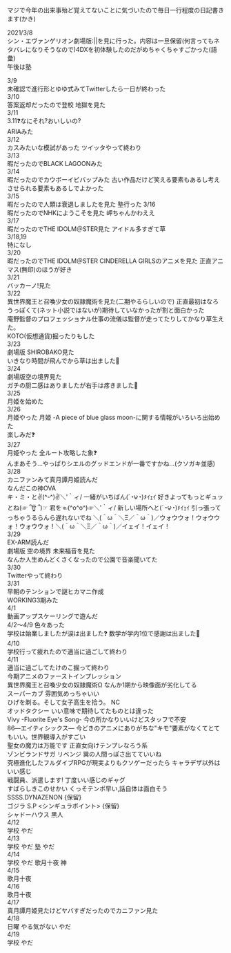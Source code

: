マジで今年の出来事殆ど覚えてないことに気づいたので毎日一行程度の日記書きます(かき)

2021/3/8  
シン・エヴァンゲリオン劇場版:||を見に行った。内容は一旦保留(何言ってもネタバレになりそうなので)4DXを初体験したのだがめちゃくちゃすごかった(語彙)  
午後は塾

3/9  
未確認で進行形とゆゆ式みてTwitterしたら一日が終わった   
3/10  
答案返却だったので登校 地獄を見た  
3/11  
3.11❓なにそれ?おいしいの?  
ARIAみた  
3/12  
カスみたいな模試があった ツイッタやって終わり  
3/13  
暇だったのでBLACK LAGOONみた   
3/14  
暇だったのでカウボーイビバップみた 古い作品だけど笑える要素もあるし考えさせられる要素もあるしでよかった  
3/15  
暇だったので人類は衰退しましたを見た  塾行った
3/16  
暇だったのでNHKにようこそを見た 岬ちゃんかわええ  
3/17  
暇だったのでTHE IDOLM＠STER見た アイドル多すぎて草  
3/18,19  
特になし  
3/20  
暇だったのでTHE IDOLM＠STER CINDERELLA GIRLSのアニメを見た 正直アニマス(無印)のほうが好き  
3/21  
バッカーノ!見た  
3/22  
異世界魔王と召喚少女の奴隷魔術を見た(二期やるらしいので) 正直最初はなろうっぽくて(ネット小説ではないが)期待していなかったが割と面白かった  
庵野監督のプロフェッショナル仕事の流儀は監督が走ってたりしてかなり草生えた。  
KOTO(仮想通貨)掘ったりもした  
3/23  
劇場版 SHIROBAKO見た  
いきなり時間が飛んでから草は出ました💝  
3/24  
劇場版空の境界見た  
ガチの厨二感はありましたが右手は疼きました💝  
3/25  
月姫を始めた  
3/26  
月姫やった 月姫 -A piece of blue glass moon-に関する情報がいろいろ出始めた  
楽しみだ❓  
3/27  
月姫やった 全ルート攻略した象❓  
んまあそう…やっぱりシエルのグッドエンドが一番ですかね…(クソガキ並感)  
3/28  
カニファンみて真月譚月姫読んだ  
なんだこの神OVA  
‎キ・ミ・と✌(^-^)✌＼'｀ィ/ 一緒がいちばん(´◔౪◔)۶ｲｪｲ 好きよってもっとギュッとね(☞ ՞ਊ ՞)☞ 君を☜(^o^o^)☞＼'｀ィ/ 新しい場所へと(´◔౪◔)۶ｲｪｲ 引っ張ってっちゃうるらんら遅れないでね
＼(＾ω＾＼Ξ／＾ω＾)／ウォウウォ！ウォウウォ！ウォウウォ！＼(＾ω＾＼Ξ／＾ω＾)／イェイ！イェイ！  
3/29  
EX-ARM読んだ  
劇場版 空の境界 未来福音を見た  
なんか人生めんどくさくなったので公園で音楽聞いてた  
3/30  
Twitterやって終わり  
3/31  
早朝のテンションで謎ヒカマニ作成  
WORKING3期みた  
4/1  
動画アップスケーリングで遊んだ  
4/2～4/9 色々あった  
学校は始業しましたが涙は出ました❓ 数学が学内1位で感謝は出ました💝  
4/10  
学校行って疲れたので適当に過ごして終わり  
4/11  
適当に過ごしてたけのこ掘って終わり  
今期アニメのファーストインプレッション  
異世界魔王と召喚少女の奴隷魔術Ω なんか1期から映像面が劣化してる  
スーパーカブ 雰囲気めっちゃいい  
ひげを剃る。そして女子高生を拾う。 NC  
オッドタクシー いい意味で期待してたものとは違った  
Vivy -Fluorite Eye's Song- 今の所かなりいいけどスタッフで不安  
86―エイティシックス― 今どきのアニメにありがちな"キモ"要素がなくてとてもいい。世界観導入がすごい  
聖女の魔力は万能です 正直女向けテンプレなろう系  
ゾンビランドサガ リベンジ 巽の人間っぽさ出てていいね  
究極進化したフルダイブRPGが現実よりもクソゲーだったら  キャラデザ以外はいい感じ  
戦闘員、派遣します! 丁度いい感じのギャグ  
すばらしきこのせかい くっそテンポ早い,話自体は面白そう  
SSSS.DYNAZENON {保留}  
ゴジラ S.P <シンギュラポイント>  {保留}  
シャドーハウス 黒人  
4/12   
学校 やだ   
4/13   
学校 やだ 塾 やだ   
4/14   
学校 やだ 歌月十夜 神   
4/15   
歌月十夜   
4/16   
歌月十夜  
4/17   
真月譚月姫見たけどヤバすぎだったのでカニファン見た   
4/18   
日曜 やる気がない やだ   
4/19   
学校 やだ  
